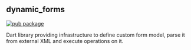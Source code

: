 ## dynamic_forms

[![pub package](https://img.shields.io/pub/v/dynamic_forms.svg)](https://pub.dev/packages/dynamic_forms)

Dart library providing infrastructure to define custom form model, parse it from external XML and execute operations on it.